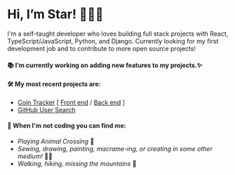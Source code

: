 # Hi, I’m Star! 👋👩‍💻

I'm a self-taught developer who loves building full stack projects with React, TypeScript/JavaScript, Python, and Django. Currently looking for my first development job and to contribute to more open source projects!

#### 📚 I’m currently working on adding new features to my projects.✨

#### 🛠 My most recent projects are:

- [Coin Tracker](https://cointracker.me/) [ [Front end](https://github.com/alicenstar/coin-tracker-3-client) / [Back end](https://github.com/alicenstar/coin-tracker-3-api) ]
- [GitHub User Search](https://github.com/alicenstar/gh-user-search)

#### 💃 When I'm not coding you can find me:

* _Playing Animal Crossing_ 🍃
* _Sewing, drawing, painting, macrame-ing, or creating in some other medium!_ 🎨🧵
* _Walking, hiking, missing the mountains_ 🌄
